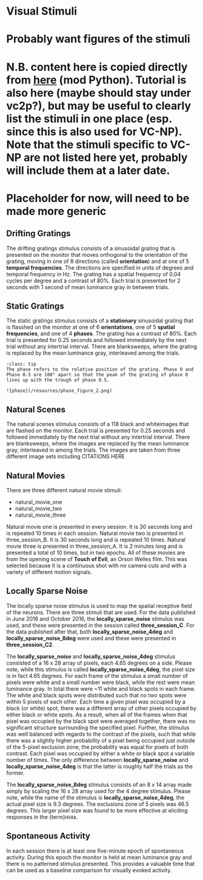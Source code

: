 # Visual Stimuli

# Probably want figures of the stimuli

# N.B. content here is copied directly from [here](vc2p-stimuli.md) (mod Python). Tutorial is also here (maybe should stay under vc2p?), but may be useful to clearly list the stimuli in one place (esp. since this is also used for VC-NP). Note that the stimuli specific to VC-NP are not listed here yet, probably will include them at a later date.

# Placeholder for now, will need to be made more generic

## Drifting Gratings
The drifting gratings stimulus consists of a sinusoidal grating that is presented on the monitor that moves orthogonal to the orientation of the grating, moving in one of 8 directions (called <b>orientation</b>) and at one of 5 <b>temporal frequencies</b>. The directions are specified in units of degrees and temporal frequency in Hz. The grating has a spatial frequency of 0.04 cycles per degree and a contrast of 80%.
Each trial is presented for 2 seconds with 1 second of mean luminance gray in between trials.

## Static Gratings
The static gratings stimulus consists of a <b>stationary</b> sinusoidal grating that is flasshed on the monitor at one of 6 <b>orientations</b>, one of 5 <b>spatial frequencies</b>, and one of 4 <b>phases</b>. The grating has a contrast of 80%.
Each trial is presented for 0.25 seconds and followed immediately by the next trial without any intertrial interval. There are blanksweeps, where the grating is replaced by the mean luminance gray, interleaved among the trials.

```{admonition} What is the phase of the grating?
:class: tip
The phase refers to the relative position of the grating. Phase 0 and Phase 0.5 are 180° apart so that the peak of the grating of phase 0 lines up with the trough of phase 0.5.

![phase](/resources/phase_figure_2.png)
```

## Natural Scenes
The natural scenes stimulus consists of a 118 black and whiteimages that are flashed on the monitor. Each trial is presented for 0.25 seconds and followed immediately by the next trial without any intertrial interval. There are blanksweeps, where the images are replaced by the mean luminance gray, interleaved in among the trials.
The images are taken from three different image sets including CITATIONS HERE

## Natural Movies
There are three different natural movie stimuli:
- natural_movie_one
- natural_movie_two
- natural_movie_three

Natural movie one is presented in every session. It is 30 seconds long and is repeated 10 times in each session.
Natural movie two is presented in three_session_B. It is 30 seconds long and is repeated 10 times.
Natural movie three is presented in three_session_A. It is 2 minutes long and is presented a total of 10 times, but in two epochs.
All of these movies are from the opening scene of <b>Touch of Evil</b>, an Orson Welles film. This was selected because it is a continuous shot with no camera cuts and with a variety of different motion signals. 

## Locally Sparse Noise
The locally sparse noise stimulus is used to map the spatial receptive field of the neurons. There are three stimuli that are used. For the data published in June 2016 and October 2016, the <b>locally_sparse_noise</b> stimulus was used, and these were presented in the session called <b>three_session_C</b>. For the data published after that, both <b>locally_sparse_noise_4deg</b> and <b>locally_sparse_noise_8deg</b> were used and these were presented in <b>three_session_C2</b>.

The <b>locally_sparse_noise</b> and <b>locally_sparse_noise_4deg</b> stimulus consisted of a 16 x 28 array of pixels, each 4.65 degrees on a side. Please note, while this stimulus is called <b>locally_sparse_noise_4deg</b>, the pixel size is in fact 4.65 degrees. For each frame of the stimulus a small number of pixels were white and a small number were black, while the rest were mean luminance gray. In total there were ~11 white and black spots in each frame. The white and black spots were distributed such that no two spots were within 5 pixels of each other. Each time a given pixel was occupied by a black (or white) spot, there was a different array of other pixels occupied by either black or white spots. As a result, when all of the frames when that pixel was occupied by the black spot were averaged together, there was no significant structure surrounding the specified pixel. Further, the stimulus was well balanced with regards to the contrast of the pixels, such that while there was a slightly higher probability of a pixel being occupied just outside of the 5-pixel exclusion zone, the probability was equal for pixels of both contrast. Each pixel was occupied by either a white or black spot a variable number of times.
The only difference between <b>locally_sparse_noise</b> and <b>locally_sparse_noise_4deg</b> is that the latter is roughly half the trials as the former.

The <b>locally_sparse_noise_8deg</b> stimulus consists of an 8 x 14 array made simply by scaling the 16 x 28 array used for the 4 degree stimulus. Please note, while the name of the stimulus is <b>locally_sparse_noise_4deg</b>, the actual pixel size is 9.3 degrees. The exclusions zone of 5 pixels was 46.5 degrees. This larger pixel size was found to be more effective at eliciting responses in the {term}`HVA`s.

## Spontaneous Activity
In each session there is at least one five-minute epoch of spontaneous activity. During this epoch the monitor is held at mean luminance gray and there is no patterned stimulus presented. This provides a valuable time that can be used as a baseline comparison for visually evoked activity.